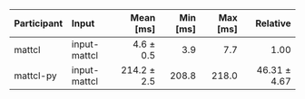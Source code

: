 | Participant | Input | Mean [ms] | Min [ms] | Max [ms] | Relative |
|:---|:---|---:|---:|---:|---:|
| mattcl | input-mattcl | 4.6 ± 0.5 | 3.9 | 7.7 | 1.00 |
| mattcl-py | input-mattcl | 214.2 ± 2.5 | 208.8 | 218.0 | 46.31 ± 4.67 |
